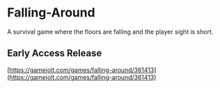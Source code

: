 # Falling-Around
A survival game where the floors are falling and the player sight is short.

## Early Access Release
[https://gamejolt.com/games/falling-around/361413](https://gamejolt.com/games/falling-around/361413)

